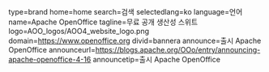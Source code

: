 type=brand
home=home
search=검색
selectedlang=ko
language=언어
name=Apache OpenOffice
tagline=무료 공개 생산성 스위트
logo=AOO_logos/AOO4_website_logo.png
domain=https://www.openoffice.org
divid=bannera
announce=출시 Apache OpenOffice
announceurl=https://blogs.apache.org/OOo/entry/announcing-apache-openoffice-4-16
announcetip=출시 Apache OpenOffice
~~~~~~
